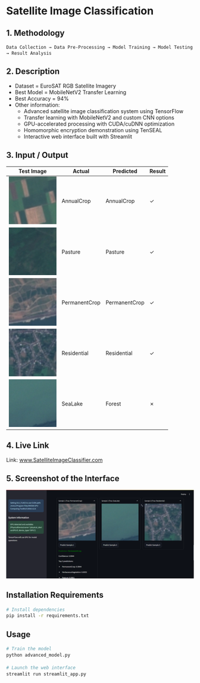 # Satellite Image Classification

## 1. Methodology
```
Data Collection → Data Pre-Processing → Model Training → Model Testing → Result Analysis
```

## 2. Description
* Dataset = EuroSAT RGB Satellite Imagery
* Best Model = MobileNetV2 Transfer Learning
* Best Accuracy = 94%
* Other information:
  * Advanced satellite image classification system using TensorFlow
  * Transfer learning with MobileNetV2 and custom CNN options
  * GPU-accelerated processing with CUDA/cuDNN optimization
  * Homomorphic encryption demonstration using TenSEAL
  * Interactive web interface built with Streamlit

## 3. Input / Output
| Test Image | Actual | Predicted | Result |
|------------|--------|-----------|--------|
| ![Image](annualcrop.jpg) | AnnualCrop | AnnualCrop | ✓ |
| ![Image](pasture.jpg) | Pasture | Pasture | ✓ |
| ![Image](permacrop.jpg) | PermanentCrop | PermanentCrop | ✓ |
| ![Image](residential.jpg) | Residential | Residential | ✓ |
| ![Image](sealake.jpg) | SeaLake | Forest | ✗ |

## 4. Live Link
Link: www.SatelliteImageClassifier.com

## 5. Screenshot of the Interface
![Interface Screenshot](image.png)

## Installation Requirements
```bash
# Install dependencies
pip install -r requirements.txt
```

## Usage
```bash
# Train the model
python advanced_model.py

# Launch the web interface
streamlit run streamlit_app.py
```
